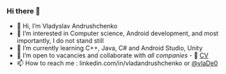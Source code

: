 ### Hi there 👋

- 👋 Hi, I’m Vladyslav Andrushchenko
- 👀 I’m interested in Computer science, Android development, and most importantly, I do not stand still
- 🌱 I’m currently learning C++, Java, C# and Android Studio, Unity
- 💞️ I’m open to vacancies and collaborate with *all companies* - 📄 
<a href="https://github.com/V-34-10/V-34-10/blob/master/Resume 2023.05.04.pdf">CV</a>
- 📫 How to reach me : linkedin.com/in/vladandrushchenko or <a href="https://t.me/vIaDe0">@vIaDe0</a>

<!---
V-34-10/V-34-10is a ✨ special ✨ repository because its `README.md` (this file) appears on your GitHub profile.
You can click the Preview link to take a look at your changes.
--->

